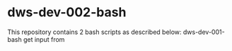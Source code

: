 # dws-dev-002-bash
This repository contains 2 bash scripts as described below:
dws-dev-001-bash get input from

